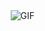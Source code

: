 <img align="right" alt="GIF" src="https://user-images.githubusercontent.com/57030042/156758535-f805f079-3a98-4d52-bb2b-8edcedce89eb.jpg"/>





